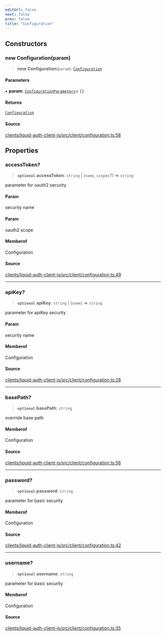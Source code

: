 ```yaml
---
editUrl: false
next: false
prev: false
title: "Configuration"
---
```


## Constructors

### new Configuration(param)

> **new Configuration**(`param`): [`Configuration`](/reference/typescript/auth/client/classes/configuration/)

#### Parameters

• **param**: [`ConfigurationParameters`](/reference/typescript/auth/client/interfaces/configurationparameters/)= `{}`

#### Returns

[`Configuration`](/reference/typescript/auth/client/classes/configuration/)

#### Source

[clients/liquid-auth-client-js/src/client/configuration.ts:58](https://github.com/algorandfoundation/liquid-auth/blob/cec82e963bc03c2622fd80036d3c488643177b1a/clients/liquid-auth-client-js/src/client/configuration.ts#L58)

## Properties

### accessToken?

> **`optional`** **accessToken**: `string` \| (`name`, `scopes`?) => `string`

parameter for oauth2 security

#### Param

security name

#### Param

oauth2 scope

#### Memberof

Configuration

#### Source

[clients/liquid-auth-client-js/src/client/configuration.ts:49](https://github.com/algorandfoundation/liquid-auth/blob/cec82e963bc03c2622fd80036d3c488643177b1a/clients/liquid-auth-client-js/src/client/configuration.ts#L49)

***

### apiKey?

> **`optional`** **apiKey**: `string` \| (`name`) => `string`

parameter for apiKey security

#### Param

security name

#### Memberof

Configuration

#### Source

[clients/liquid-auth-client-js/src/client/configuration.ts:28](https://github.com/algorandfoundation/liquid-auth/blob/cec82e963bc03c2622fd80036d3c488643177b1a/clients/liquid-auth-client-js/src/client/configuration.ts#L28)

***

### basePath?

> **`optional`** **basePath**: `string`

override base path

#### Memberof

Configuration

#### Source

[clients/liquid-auth-client-js/src/client/configuration.ts:56](https://github.com/algorandfoundation/liquid-auth/blob/cec82e963bc03c2622fd80036d3c488643177b1a/clients/liquid-auth-client-js/src/client/configuration.ts#L56)

***

### password?

> **`optional`** **password**: `string`

parameter for basic security

#### Memberof

Configuration

#### Source

[clients/liquid-auth-client-js/src/client/configuration.ts:42](https://github.com/algorandfoundation/liquid-auth/blob/cec82e963bc03c2622fd80036d3c488643177b1a/clients/liquid-auth-client-js/src/client/configuration.ts#L42)

***

### username?

> **`optional`** **username**: `string`

parameter for basic security

#### Memberof

Configuration

#### Source

[clients/liquid-auth-client-js/src/client/configuration.ts:35](https://github.com/algorandfoundation/liquid-auth/blob/cec82e963bc03c2622fd80036d3c488643177b1a/clients/liquid-auth-client-js/src/client/configuration.ts#L35)
